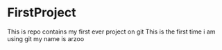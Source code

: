 # FirstProject
This is repo contains my first ever project on git
This is the first time i am using git 
my name is arzoo